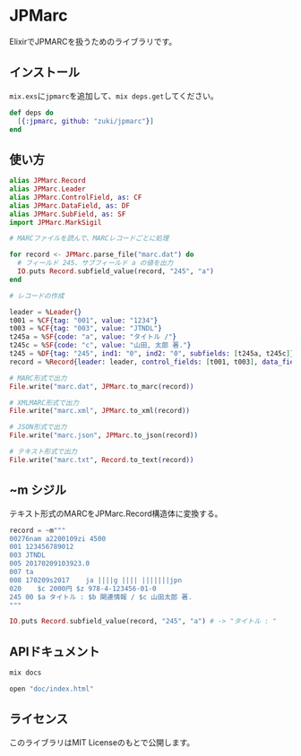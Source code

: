 # JPMarc

ElixirでJPMARCを扱うためのライブラリです。

## インストール

`mix.exs`に`jpmarc`を追加して、`mix deps.get`してください。

```elixir
def deps do
  [{:jpmarc, github: "zuki/jpmarc"}]
end
```

## 使い方

````elixir
alias JPMarc.Record
alias JPMarc.Leader
alias JPMarc.ControlField, as: CF
alias JPMarc.DataField, as: DF
alias JPMarc.SubField, as: SF
import JPMarc.MarkSigil

# MARCファイルを読んで、MARCレコードごとに処理

for record <- JPMarc.parse_file("marc.dat") do
  # フィールド 245、サブフィールド a の値を出力
  IO.puts Record.subfield_value(record, "245", "a")
end

# レコードの作成

leader = %Leader{}
t001 = %CF{tag: "001", value: "1234"}
t003 = %CF{tag: "003", value: "JTNDL"}
t245a = %SF{code: "a", value: "タイトル /"}
t245c = %SF{code: "c", value: "山田, 太郎 著."}
t245 = %DF{tag: "245", ind1: "0", ind2: "0", subfields: [t245a, t245c]}
record = %Record{leader: leader, control_fields: [t001, t003], data_fields: [t245]}

# MARC形式で出力
File.write("marc.dat", JPMarc.to_marc(record))

# XMLMARC形式で出力
File.write("marc.xml", JPMarc.to_xml(record))

# JSON形式で出力
File.write("marc.json", JPMarc.to_json(record))

# テキスト形式で出力
File.write("marc.txt", Record.to_text(record))
````

## ~m シジル

テキスト形式のMARCをJPMarc.Record構造体に変換する。

````elixir
record = ~m"""
00276nam a2200109zi 4500
001 123456789012
003 JTNDL
005 20170209103923.0
007 ta
008 170209s2017    ja ||||g |||| |||||||jpn
020    $c 2000円 $z 978-4-123456-01-0
245 00 $a タイトル : $b 関連情報 / $c 山田太郎 著.
"""

IO.puts Record.subfield_value(record, "245", "a") # -> "タイトル : "
````

## APIドキュメント

````elixir
mix docs

open "doc/index.html"
````

## ライセンス

このライブラリはMIT Licenseのもとで公開します。
